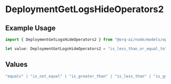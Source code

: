 # DeploymentGetLogsHideOperators2

## Example Usage

```typescript
import { DeploymentGetLogsHideOperators2 } from "@orq-ai/node/models/operations";

let value: DeploymentGetLogsHideOperators2 = "is_less_than_or_equal_to";
```

## Values

```typescript
"equals" | "is_not_equal" | "is_greater_than" | "is_less_than" | "is_greater_than_or_equal_to" | "is_less_than_or_equal_to" | "is_between" | "is_empty" | "is_not_empty"
```